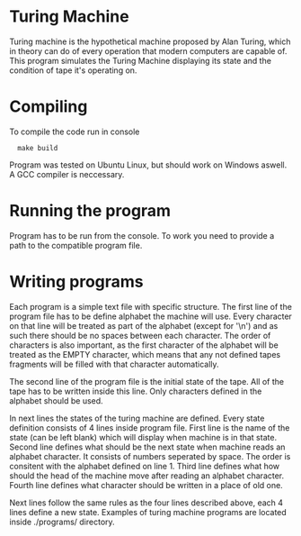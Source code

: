 # Turing Machine
Turing machine is the hypothetical machine proposed by Alan Turing, which in theory can do of every operation that modern computers are capable of.
This program simulates the Turing Machine displaying its state and the condition of tape it's operating on.

# Compiling
To compile the code run in console
```
  make build
```
Program was tested on Ubuntu Linux, but should work on Windows aswell. A GCC compiler is neccessary.

# Running the program
Program has to be run from the console. To work you need to provide a path to the compatible program file.

# Writing programs
Each program is a simple text file with specific structure.
The first line of the program file has to be define alphabet the machine will use. Every character on that line will be treated as part of the alphabet (except for '\n') and as such there should be no spaces between each character.
The order of characters is also important, as the first character of the alphabet will be treated as the EMPTY character, which means that any not defined tapes fragments will be filled with that character automatically.

The second line of the program file is the initial state of the tape. All of the tape has to be written inside this line. Only characters defined in the alphabet should be used.

In next lines the states of the turing machine are defined. Every state definition consists of 4 lines inside program file.
First line is the name of the state (can be left blank) which will display when machine is in that state.
Second line defines what should be the next state when machine reads an alphabet character. It consists of numbers seperated by space. The order is consitent with the alphabet defined on line 1.
Third line defines what how should the head of the machine move after reading an alphabet character.
Fourth line defines what character should be written in a place of old one.

Next lines follow the same rules as the four lines described above, each 4 lines define a new state.
Examples of turing machine programs are located inside ./programs/ directory.
